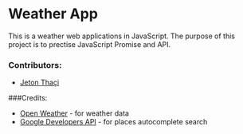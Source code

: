 # Weather App

This is a weather web applications in JavaScript. The purpose of this project is to prectise JavaScript Promise and API.

### Contributors:
* [Jeton Thaçi](https://github.com/jeton-th)

###Credits:
* [Open Weather](https://openweathermap.org/api) - for weather data
* [Google Developers API](https://console.developers.google.com/apis) - for places autocomplete search
